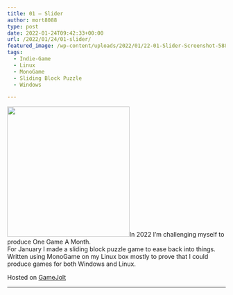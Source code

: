 ```yaml
---
title: 01 – Slider
author: mort8088
type: post
date: 2022-01-24T09:42:33+00:00
url: /2022/01/24/01-slider/
featured_image: /wp-content/uploads/2022/01/22-01-Slider-Screenshot-588x372.png
tags:
  - Indie-Game
  - Linux
  - MonoGame
  - Sliding Block Puzzle
  - Windows

---
```

<img decoding="async" loading="lazy" src="https://mort8088.com/wp-content/uploads/2022/01/22-01-Slider-Screenshot-282x300.png" alt="" class="size-medium wp-image-185 alignleft" width="282" height="300" srcset="https://mort8088.com/wp-content/uploads/2022/01/22-01-Slider-Screenshot-282x300.png 282w, https://mort8088.com/wp-content/uploads/2022/01/22-01-Slider-Screenshot-141x150.png 141w, https://mort8088.com/wp-content/uploads/2022/01/22-01-Slider-Screenshot.png 588w" sizes="(max-width: 282px) 100vw, 282px" /><span>In 2022 I&#8217;m challenging myself to produce One Game A Month.</span>  
<span>For January I made a sliding block puzzle game to ease back into things.</span>  
<span>Written using MonoGame on my Linux box mostly to prove that I could produce games for both Windows and Linux.</span>

<!--more-->

Hosted on [GameJolt][1]

* * *

 [1]: https://gamejolt.com/games/01-Slider/683748